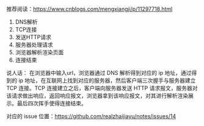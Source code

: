 推荐阅读：https://www.cnblogs.com/mengxiangji/p/11297718.html

1. DNS解析
2. TCP连接
3. 发送HTTP请求
4. 服务器处理请求
5. 浏览器解析渲染页面
6. 连接结束

说人话：
在浏览器中输入url，浏览器通过 DNS 解析得到对应的 ip 地址，通过得到的 ip 地址，在互联网上找到对应的服务器，然后客户端三次握手与服务器建立 TCP 连接。TCP 连接建立之后，客户端向服务器发送 HTTP 请求报文，服务器对该请求做出响应，返回响应报文，浏览器拿到该响应报文，对其进行解析渲染展示。最后四次挥手使得连接结束。

对应的 issue 位置：https://github.com/realzhaijiayu/notes/issues/14